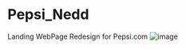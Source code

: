 # Pepsi_Nedd
Landing WebPage Redesign for Pepsi.com
![image](https://user-images.githubusercontent.com/90548508/177046579-86f4e225-b329-49bf-b884-c4ead5e970c8.png)
